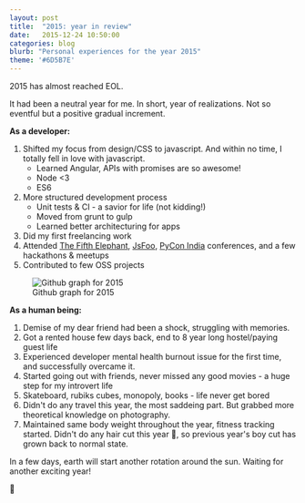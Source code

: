 ```yaml
---
layout: post
title:  "2015: year in review"
date:   2015-12-24 10:50:00
categories: blog
blurb: "Personal experiences for the year 2015"
theme: '#6D5B7E'
---
```


2015 has almost reached EOL.

It had been a neutral year for me. In short, year of realizations. Not so eventful but a positive gradual increment.

**As a developer:**

1. Shifted my focus from design/CSS to javascript. And within no time, I totally fell in love with javascript.
    - Learned Angular, APIs with promises are so awesome!
    - Node <3
    - ES6
2. More structured development process
    - Unit tests & CI - a savior for life (not kidding!)
    - Moved from grunt to gulp
    - Learned better architecturing for apps
3. Did my first freelancing work
4. Attended [The Fifth Elephant](https://fifthelephant.in/2015/), [JsFoo](https://jsfoo.in/2015/), [PyCon India](https://in.pycon.org/2015/) conferences, and a few hackathons & meetups
5. Contributed to few OSS projects

<figure>
    <img src="../../assets/img/posts/github_2015.jpg" alt="Github graph for 2015">
    <figcaption>Github graph for 2015</figcaption>
</figure>

**As a human being:**

1. Demise of my dear friend had been a shock, struggling with memories.
2. Got a rented house few days back, end to 8 year long hostel/paying guest life
3. Experienced developer mental health burnout issue for the first time, and successfully overcame it.
4. Started going out with friends, never missed any good movies - a huge step for my introvert life
5. Skateboard, rubiks cubes, monopoly, books - life never get bored
6. Didn't do any travel this year, the most saddeing part. But grabbed more theoretical knowledge on photography.
7. Maintained same body weight throughout the year, fitness tracking started. Didn't do any hair cut this year 💇, so previous year's boy cut has grown back to normal state.


In a few days, earth will start another rotation around the sun. Waiting for another exciting year!

<div class="legible"> 🎉</div>
